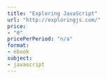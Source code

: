 ```yaml
---
title: "Exploring JavaScript"
url: "http://exploringjs.com/"
price: 
- "0"
pricePerPeriod: "n/a"
format: 
- ebook
subject: 
- javascript
---
```

